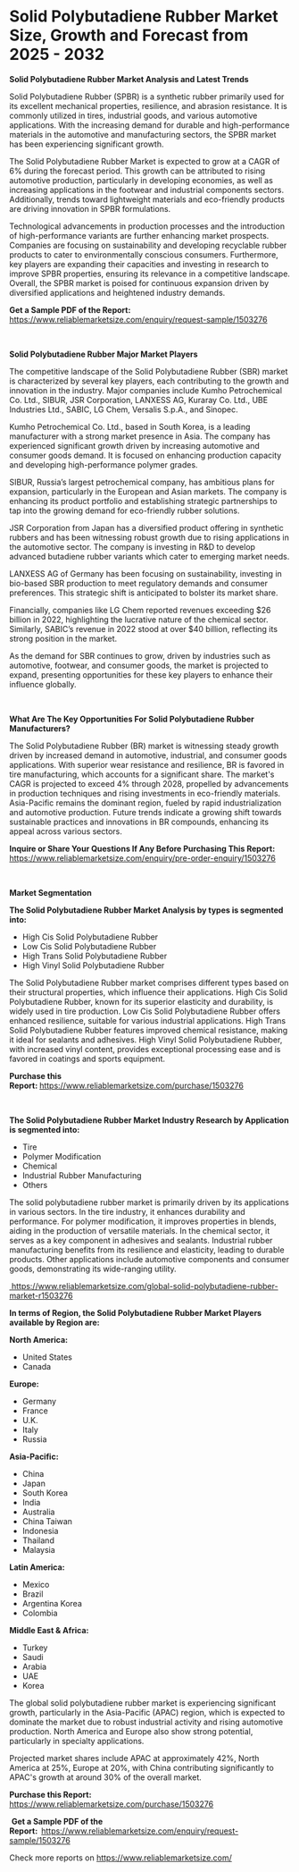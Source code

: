 <p><h1>Solid Polybutadiene Rubber Market Size, Growth and Forecast from 2025 - 2032</h1></p><p><strong>Solid Polybutadiene Rubber Market Analysis and Latest Trends</strong></p>
<p><p>Solid Polybutadiene Rubber (SPBR) is a synthetic rubber primarily used for its excellent mechanical properties, resilience, and abrasion resistance. It is commonly utilized in tires, industrial goods, and various automotive applications. With the increasing demand for durable and high-performance materials in the automotive and manufacturing sectors, the SPBR market has been experiencing significant growth.</p><p>The Solid Polybutadiene Rubber Market is expected to grow at a CAGR of 6% during the forecast period. This growth can be attributed to rising automotive production, particularly in developing economies, as well as increasing applications in the footwear and industrial components sectors. Additionally, trends toward lightweight materials and eco-friendly products are driving innovation in SPBR formulations.</p><p>Technological advancements in production processes and the introduction of high-performance variants are further enhancing market prospects. Companies are focusing on sustainability and developing recyclable rubber products to cater to environmentally conscious consumers. Furthermore, key players are expanding their capacities and investing in research to improve SPBR properties, ensuring its relevance in a competitive landscape. Overall, the SPBR market is poised for continuous expansion driven by diversified applications and heightened industry demands.</p></p>
<p><strong>Get a Sample PDF of the Report:&nbsp;</strong> <a href="https://www.reliablemarketsize.com/enquiry/request-sample/1503276?utm_campaign=3572&utm_medium=2&utm_source=Github&utm_content=ia&utm_term=23032025&utm_id=solid-polybutadiene-rubber">https://www.reliablemarketsize.com/enquiry/request-sample/1503276</a></p>
<p>&nbsp;</p>
<p><strong>Solid Polybutadiene Rubber Major Market Players</strong></p>
<p><p>The competitive landscape of the Solid Polybutadiene Rubber (SBR) market is characterized by several key players, each contributing to the growth and innovation in the industry. Major companies include Kumho Petrochemical Co. Ltd., SIBUR, JSR Corporation, LANXESS AG, Kuraray Co. Ltd., UBE Industries Ltd., SABIC, LG Chem, Versalis S.p.A., and Sinopec. </p><p>Kumho Petrochemical Co. Ltd., based in South Korea, is a leading manufacturer with a strong market presence in Asia. The company has experienced significant growth driven by increasing automotive and consumer goods demand. It is focused on enhancing production capacity and developing high-performance polymer grades.</p><p>SIBUR, Russia’s largest petrochemical company, has ambitious plans for expansion, particularly in the European and Asian markets. The company is enhancing its product portfolio and establishing strategic partnerships to tap into the growing demand for eco-friendly rubber solutions.</p><p>JSR Corporation from Japan has a diversified product offering in synthetic rubbers and has been witnessing robust growth due to rising applications in the automotive sector. The company is investing in R&D to develop advanced butadiene rubber variants which cater to emerging market needs.</p><p>LANXESS AG of Germany has been focusing on sustainability, investing in bio-based SBR production to meet regulatory demands and consumer preferences. This strategic shift is anticipated to bolster its market share.</p><p>Financially, companies like LG Chem reported revenues exceeding $26 billion in 2022, highlighting the lucrative nature of the chemical sector. Similarly, SABIC’s revenue in 2022 stood at over $40 billion, reflecting its strong position in the market.</p><p>As the demand for SBR continues to grow, driven by industries such as automotive, footwear, and consumer goods, the market is projected to expand, presenting opportunities for these key players to enhance their influence globally.</p></p>
<p>&nbsp;</p>
<p><strong>What Are The Key Opportunities For Solid Polybutadiene Rubber Manufacturers?</strong></p>
<p><p>The Solid Polybutadiene Rubber (BR) market is witnessing steady growth driven by increased demand in automotive, industrial, and consumer goods applications. With superior wear resistance and resilience, BR is favored in tire manufacturing, which accounts for a significant share. The market's CAGR is projected to exceed 4% through 2028, propelled by advancements in production techniques and rising investments in eco-friendly materials. Asia-Pacific remains the dominant region, fueled by rapid industrialization and automotive production. Future trends indicate a growing shift towards sustainable practices and innovations in BR compounds, enhancing its appeal across various sectors.</p></p>
<p><strong>Inquire or Share Your Questions If Any Before Purchasing This Report:</strong> <a href="https://www.reliablemarketsize.com/enquiry/pre-order-enquiry/1503276?utm_campaign=3572&utm_medium=2&utm_source=Github&utm_content=ia&utm_term=23032025&utm_id=solid-polybutadiene-rubber">https://www.reliablemarketsize.com/enquiry/pre-order-enquiry/1503276</a></p>
<p>&nbsp;</p>
<p><strong>Market Segmentation</strong></p>
<p><strong>The Solid Polybutadiene Rubber Market Analysis by types is segmented into:</strong></p>
<p><ul><li>High Cis Solid Polybutadiene Rubber</li><li>Low Cis Solid Polybutadiene Rubber</li><li>High Trans Solid Polybutadiene Rubber</li><li>High Vinyl Solid Polybutadiene Rubber</li></ul></p>
<p><p>The Solid Polybutadiene Rubber market comprises different types based on their structural properties, which influence their applications. High Cis Solid Polybutadiene Rubber, known for its superior elasticity and durability, is widely used in tire production. Low Cis Solid Polybutadiene Rubber offers enhanced resilience, suitable for various industrial applications. High Trans Solid Polybutadiene Rubber features improved chemical resistance, making it ideal for sealants and adhesives. High Vinyl Solid Polybutadiene Rubber, with increased vinyl content, provides exceptional processing ease and is favored in coatings and sports equipment.</p></p>
<p><strong>Purchase this Report:&nbsp;</strong><a href="https://www.reliablemarketsize.com/purchase/1503276?utm_campaign=3572&utm_medium=2&utm_source=Github&utm_content=ia&utm_term=23032025&utm_id=solid-polybutadiene-rubber">https://www.reliablemarketsize.com/purchase/1503276</a></p>
<p>&nbsp;</p>
<p><strong>The Solid Polybutadiene Rubber Market Industry Research by Application is segmented into:</strong></p>
<p><ul><li>Tire</li><li>Polymer Modification</li><li>Chemical</li><li>Industrial Rubber Manufacturing</li><li>Others</li></ul></p>
<p><p>The solid polybutadiene rubber market is primarily driven by its applications in various sectors. In the tire industry, it enhances durability and performance. For polymer modification, it improves properties in blends, aiding in the production of versatile materials. In the chemical sector, it serves as a key component in adhesives and sealants. Industrial rubber manufacturing benefits from its resilience and elasticity, leading to durable products. Other applications include automotive components and consumer goods, demonstrating its wide-ranging utility.</p></p>
<p><a href="https://www.reliablemarketsize.com/global-solid-polybutadiene-rubber-market-r1503276?utm_campaign=3572&utm_medium=2&utm_source=Github&utm_content=ia&utm_term=23032025&utm_id=solid-polybutadiene-rubber">&nbsp;https://www.reliablemarketsize.com/global-solid-polybutadiene-rubber-market-r1503276</a></p>
<p><strong>In terms of Region, the Solid Polybutadiene Rubber Market Players available by Region are:</strong></p>
<p>
    <p> <strong> North America: </strong>
        <ul>
            <li>United States</li>
            <li>Canada</li>
        </ul>
        </p> 
    <p> <strong> Europe: </strong>
        <ul>
            <li>Germany</li>
            <li>France</li>
            <li>U.K.</li>
            <li>Italy</li>
            <li>Russia</li>
        </ul>
        </p> 
    <p> <strong> Asia-Pacific: </strong>
        <ul>
            <li>China</li>
            <li>Japan</li>
            <li>South Korea</li>
            <li>India</li>
            <li>Australia</li>
            <li>China Taiwan</li>
            <li>Indonesia</li>
            <li>Thailand</li>
            <li>Malaysia</li>
        </ul>
        </p> 
    <p> <strong> Latin America: </strong>
        <ul>
            <li>Mexico</li>
            <li>Brazil</li>
            <li>Argentina Korea</li>
            <li>Colombia</li>
        </ul>
        </p> 
    <p> <strong> Middle East & Africa: </strong>
        <ul>
            <li>Turkey</li>
            <li>Saudi</li>
            <li>Arabia</li>
            <li>UAE</li>
            <li>Korea</li>
        </ul>
    </p>
    </p>
<p><p>The global solid polybutadiene rubber market is experiencing significant growth, particularly in the Asia-Pacific (APAC) region, which is expected to dominate the market due to robust industrial activity and rising automotive production. North America and Europe also show strong potential, particularly in specialty applications. </p><p>Projected market shares include APAC at approximately 42%, North America at 25%, Europe at 20%, with China contributing significantly to APAC's growth at around 30% of the overall market.</p></p>
<p><strong>Purchase this Report: </strong><a href="https://www.reliablemarketsize.com/purchase/1503276?utm_campaign=3572&utm_medium=2&utm_source=Github&utm_content=ia&utm_term=23032025&utm_id=solid-polybutadiene-rubber">https://www.reliablemarketsize.com/purchase/1503276</a></p>
<p>&nbsp;<strong>Get a Sample PDF of the Report:&nbsp;&nbsp;</strong><a href="https://www.reliablemarketsize.com/enquiry/request-sample/1503276?utm_campaign=3572&utm_medium=2&utm_source=Github&utm_content=ia&utm_term=23032025&utm_id=solid-polybutadiene-rubber">https://www.reliablemarketsize.com/enquiry/request-sample/1503276</a></p>
<p><strong></strong></p>
<p>Check more reports on <a href="https://www.reliablemarketsize.com/?utm_campaign=3572&utm_medium=2&utm_source=Github&utm_content=ia&utm_term=23032025&utm_id=solid-polybutadiene-rubber">https://www.reliablemarketsize.com/</a></p>